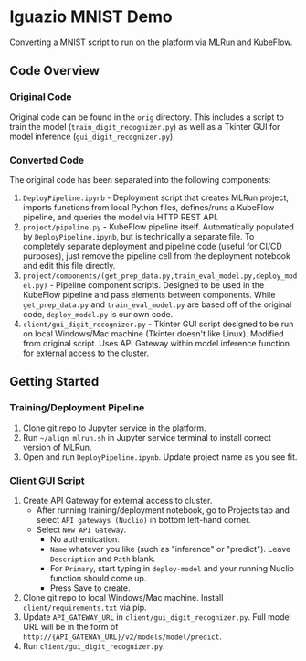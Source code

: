 # Iguazio MNIST Demo
Converting a MNIST script to run on the platform via MLRun and KubeFlow.

## Code Overview

### Original Code
Original code can be found in the `orig` directory. This includes a script to train the model (`train_digit_recognizer.py`) as well as a Tkinter GUI for model inference (`gui_digit_recognizer.py`).

### Converted Code
The original code has been separated into the following components:
1. `DeployPipeline.ipynb` - Deployment script that creates MLRun project, imports functions from local Python files, defines/runs a KubeFlow pipeline, and queries the model via HTTP REST API.
2. `project/pipeline.py` - KubeFlow pipeline itself. Automatically populated by `DeployPipeline.ipynb`, but is technically a separate file. To completely separate deployment and pipeline code (useful for CI/CD purposes), just remove the pipeline cell from the deployment notebook and edit this file directly.
3. `project/components/(get_prep_data.py,train_eval_model.py,deploy_model.py)` - Pipeline component scripts. Designed to be used in the KubeFlow pipeline and pass elements between components. While `get_prep_data.py` and `train_eval_model.py` are based off of the original code, `deploy_model.py` is our own code.
4. `client/gui_digit_recognizer.py` - Tkinter GUI script designed to be run on local Windows/Mac machine (Tkinter doesn't like Linux). Modified from original script. Uses API Gateway within model inference function for external access to the cluster.

## Getting Started

### Training/Deployment Pipeline
1. Clone git repo to Jupyter service in the platform.
2. Run `~/align_mlrun.sh` in Jupyter service terminal to install correct version of MLRun.
2. Open and run `DeployPipeline.ipynb`. Update project name as you see fit.

### Client GUI Script
1. Create API Gateway for external access to cluster.
    - After running training/deployment notebook, go to Projects tab and select `API gateways (Nuclio)` in bottom left-hand corner.
    - Select `New API Gateway`.
        - No authentication.
        - `Name` whatever you like (such as "inference" or "predict"). Leave `Description` and `Path` blank.
        - For `Primary`, start typing in `deploy-model` and your running Nuclio function should come up.
        - Press Save to create.
2. Clone git repo to local Windows/Mac machine. Install `client/requirements.txt` via pip.
3. Update `API_GATEWAY_URL` in `client/gui_digit_recognizer.py`. Full model URL will be in the form of `http://{API_GATEWAY_URL}/v2/models/model/predict`.
4. Run `client/gui_digit_recognizer.py`.